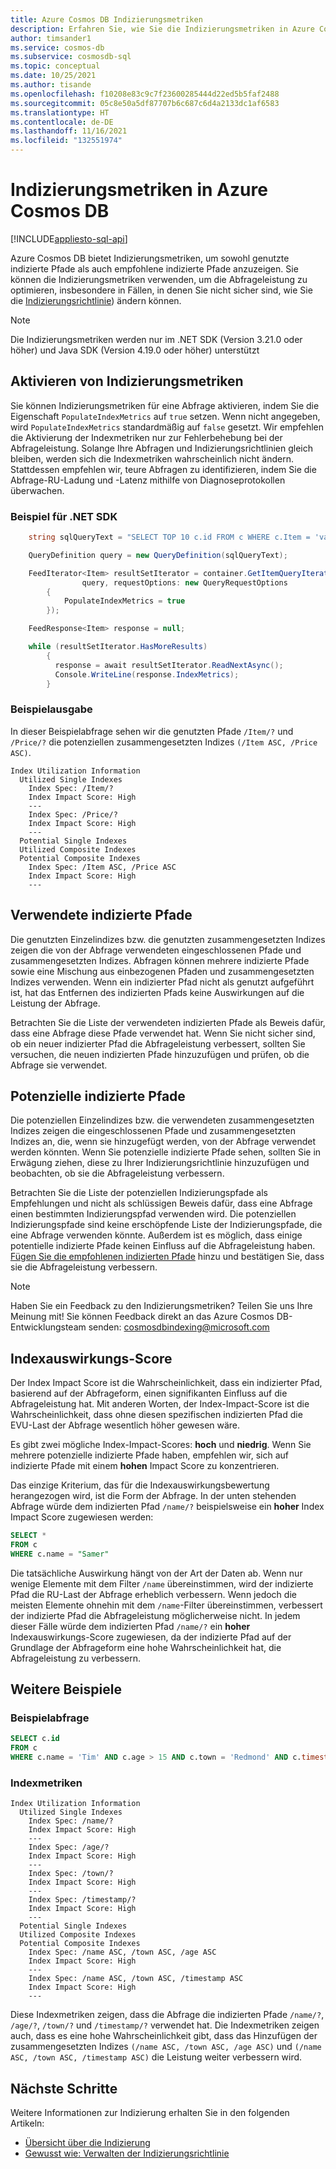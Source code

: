 ```yaml
---
title: Azure Cosmos DB Indizierungsmetriken
description: Erfahren Sie, wie Sie die Indizierungsmetriken in Azure Cosmos DB erhalten und interpretieren können
author: timsander1
ms.service: cosmos-db
ms.subservice: cosmosdb-sql
ms.topic: conceptual
ms.date: 10/25/2021
ms.author: tisande
ms.openlocfilehash: f10208e83c9c7f23600285444d22ed5b5faf2488
ms.sourcegitcommit: 05c8e50a5df87707b6c687c6d4a2133dc1af6583
ms.translationtype: HT
ms.contentlocale: de-DE
ms.lasthandoff: 11/16/2021
ms.locfileid: "132551974"
---
```

# <a name="indexing-metrics-in-azure-cosmos-db"></a>Indizierungsmetriken in Azure Cosmos DB
[!INCLUDE[appliesto-sql-api](../includes/appliesto-sql-api.md)]

Azure Cosmos DB bietet Indizierungsmetriken, um sowohl genutzte indizierte Pfade als auch empfohlene indizierte Pfade anzuzeigen. Sie können die Indizierungsmetriken verwenden, um die Abfrageleistung zu optimieren, insbesondere in Fällen, in denen Sie nicht sicher sind, wie Sie die [Indizierungsrichtlinie](../index-policy.md)) ändern können.

> [!NOTE]
> Die Indizierungsmetriken werden nur im .NET SDK (Version 3.21.0 oder höher) und Java SDK (Version 4.19.0 oder höher) unterstützt

## <a name="enable-indexing-metrics"></a>Aktivieren von Indizierungsmetriken

Sie können Indizierungsmetriken für eine Abfrage aktivieren, indem Sie die Eigenschaft `PopulateIndexMetrics` auf `true` setzen. Wenn nicht angegeben, wird `PopulateIndexMetrics` standardmäßig auf `false` gesetzt. Wir empfehlen die Aktivierung der Indexmetriken nur zur Fehlerbehebung bei der Abfrageleistung. Solange Ihre Abfragen und Indizierungsrichtlinien gleich bleiben, werden sich die Indexmetriken wahrscheinlich nicht ändern. Stattdessen empfehlen wir, teure Abfragen zu identifizieren, indem Sie die Abfrage-RU-Ladung und -Latenz mithilfe von Diagnoseprotokollen überwachen.

### <a name="net-sdk-example"></a>Beispiel für .NET SDK

```csharp
    string sqlQueryText = "SELECT TOP 10 c.id FROM c WHERE c.Item = 'value1234' AND c.Price > 2";

    QueryDefinition query = new QueryDefinition(sqlQueryText);

    FeedIterator<Item> resultSetIterator = container.GetItemQueryIterator<Item>(
                query, requestOptions: new QueryRequestOptions
        {
            PopulateIndexMetrics = true
        });

    FeedResponse<Item> response = null;

    while (resultSetIterator.HasMoreResults)
        {
          response = await resultSetIterator.ReadNextAsync();
          Console.WriteLine(response.IndexMetrics);
        }
```

### <a name="example-output"></a>Beispielausgabe

In dieser Beispielabfrage sehen wir die genutzten Pfade `/Item/?` und `/Price/?` die potenziellen zusammengesetzten Indizes `(/Item ASC, /Price ASC)`.

```
Index Utilization Information
  Utilized Single Indexes
    Index Spec: /Item/?
    Index Impact Score: High
    ---
    Index Spec: /Price/?
    Index Impact Score: High
    ---
  Potential Single Indexes
  Utilized Composite Indexes
  Potential Composite Indexes
    Index Spec: /Item ASC, /Price ASC
    Index Impact Score: High
    ---
```

## <a name="utilized-indexed-paths"></a>Verwendete indizierte Pfade

Die genutzten Einzelindizes bzw. die genutzten zusammengesetzten Indizes zeigen die von der Abfrage verwendeten eingeschlossenen Pfade und zusammengesetzten Indizes. Abfragen können mehrere indizierte Pfade sowie eine Mischung aus einbezogenen Pfaden und zusammengesetzten Indizes verwenden. Wenn ein indizierter Pfad nicht als genutzt aufgeführt ist, hat das Entfernen des indizierten Pfads keine Auswirkungen auf die Leistung der Abfrage.

Betrachten Sie die Liste der verwendeten indizierten Pfade als Beweis dafür, dass eine Abfrage diese Pfade verwendet hat. Wenn Sie nicht sicher sind, ob ein neuer indizierter Pfad die Abfrageleistung verbessert, sollten Sie versuchen, die neuen indizierten Pfade hinzuzufügen und prüfen, ob die Abfrage sie verwendet.

## <a name="potential-indexed-paths"></a>Potenzielle indizierte Pfade

Die potenziellen Einzelindizes bzw. die verwendeten zusammengesetzten Indizes zeigen die eingeschlossenen Pfade und zusammengesetzten Indizes an, die, wenn sie hinzugefügt werden, von der Abfrage verwendet werden könnten. Wenn Sie potenzielle indizierte Pfade sehen, sollten Sie in Erwägung ziehen, diese zu Ihrer Indizierungsrichtlinie hinzuzufügen und beobachten, ob sie die Abfrageleistung verbessern.

Betrachten Sie die Liste der potenziellen Indizierungspfade als Empfehlungen und nicht als schlüssigen Beweis dafür, dass eine Abfrage einen bestimmten Indizierungspfad verwenden wird. Die potenziellen Indizierungspfade sind keine erschöpfende Liste der Indizierungspfade, die eine Abfrage verwenden könnte. Außerdem ist es möglich, dass einige potentielle indizierte Pfade keinen Einfluss auf die Abfrageleistung haben. [ Fügen Sie die empfohlenen indizierten Pfade](how-to-manage-indexing-policy.md) hinzu und bestätigen Sie, dass sie die Abfrageleistung verbessern.

> [!NOTE]
> Haben Sie ein Feedback zu den Indizierungsmetriken? Teilen Sie uns Ihre Meinung mit! Sie können Feedback direkt an das Azure Cosmos DB-Entwicklungsteam senden: cosmosdbindexing@microsoft.com

## <a name="index-impact-score"></a>Indexauswirkungs-Score

Der Index Impact Score ist die Wahrscheinlichkeit, dass ein indizierter Pfad, basierend auf der Abfrageform, einen signifikanten Einfluss auf die Abfrageleistung hat. Mit anderen Worten, der Index-Impact-Score ist die Wahrscheinlichkeit, dass ohne diesen spezifischen indizierten Pfad die EVU-Last der Abfrage wesentlich höher gewesen wäre. 

Es gibt zwei mögliche Index-Impact-Scores: **hoch** und **niedrig**. Wenn Sie mehrere potenzielle indizierte Pfade haben, empfehlen wir, sich auf indizierte Pfade mit einem **hohen** Impact Score zu konzentrieren.

Das einzige Kriterium, das für die Indexauswirkungsbewertung herangezogen wird, ist die Form der Abfrage. In der unten stehenden Abfrage würde dem indizierten Pfad `/name/?` beispielsweise ein **hoher** Index Impact Score zugewiesen werden:

```sql
SELECT * 
FROM c
WHERE c.name = "Samer"
```

Die tatsächliche Auswirkung hängt von der Art der Daten ab. Wenn nur wenige Elemente mit dem Filter `/name` übereinstimmen, wird der indizierte Pfad die RU-Last der Abfrage erheblich verbessern. Wenn jedoch die meisten Elemente ohnehin mit dem `/name`-Filter übereinstimmen, verbessert der indizierte Pfad die Abfrageleistung möglicherweise nicht. In jedem dieser Fälle würde dem indizierten Pfad `/name/?` ein **hoher** Indexauswirkungs-Score zugewiesen, da der indizierte Pfad auf der Grundlage der Abfrageform eine hohe Wahrscheinlichkeit hat, die Abfrageleistung zu verbessern.

## <a name="additional-examples"></a>Weitere Beispiele

### <a name="example-query"></a>Beispielabfrage

```sql
SELECT c.id 
FROM c 
WHERE c.name = 'Tim' AND c.age > 15 AND c.town = 'Redmond' AND c.timestamp > 2349230183
```

### <a name="index-metrics"></a>Indexmetriken

```
Index Utilization Information
  Utilized Single Indexes
    Index Spec: /name/?
    Index Impact Score: High
    ---
    Index Spec: /age/?
    Index Impact Score: High
    ---
    Index Spec: /town/?
    Index Impact Score: High
    ---
    Index Spec: /timestamp/?
    Index Impact Score: High
    ---
  Potential Single Indexes
  Utilized Composite Indexes
  Potential Composite Indexes
    Index Spec: /name ASC, /town ASC, /age ASC
    Index Impact Score: High
    ---
    Index Spec: /name ASC, /town ASC, /timestamp ASC
    Index Impact Score: High
    ---
```
Diese Indexmetriken zeigen, dass die Abfrage die indizierten Pfade `/name/?`, `/age/?`, `/town/?` und `/timestamp/?` verwendet hat. Die Indexmetriken zeigen auch, dass es eine hohe Wahrscheinlichkeit gibt, dass das Hinzufügen der zusammengesetzten Indizes `(/name ASC, /town ASC, /age ASC)` und `(/name ASC, /town ASC, /timestamp ASC)` die Leistung weiter verbessern wird.

## <a name="next-steps"></a>Nächste Schritte

Weitere Informationen zur Indizierung erhalten Sie in den folgenden Artikeln:

- [Übersicht über die Indizierung](../index-overview.md)
- [Gewusst wie: Verwalten der Indizierungsrichtlinie](how-to-manage-indexing-policy.md)
